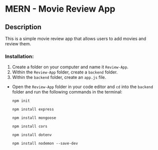 # MERN - Movie Review App

## Description
This is a simple movie review app that allows users to add movies and review them.

### Installation:
1. Create a folder on your computer and name it ```Review-App```.
2. Within the ```Review-App``` folder, create a ```backend``` folder.
3. Within the ```backend``` folder, create an ```app.js``` file.

- Open the ```Review-App``` folder in your code editor and ```cd``` into the ```backend``` folder and run the following commands in the terminal:

  ```npm init```

  ```npm install express```

  ```npm install mongoose```

  ```npm install cors```

  ```npm install dotenv```

  ```npm install nodemon --save-dev```

